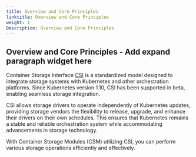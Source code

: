 ```yaml
---
title: Overview and Core Principles
linktitle: Overview and Core Principles
weight: 1
Description: Overview and Core Principles
---
```

## Overview and Core Principles - Add expand paragraph widget here

Container Storage Interface [CSI](https://kubernetes-csi.github.io/docs/) is a standardized model designed to integrate storage systems with Kubernetes and other orchestration platforms. Since Kubernetes version 1.10, CSI has been supported in beta, enabling seamless storage integration.

CSI allows storage drivers to operate independently of Kubernetes updates, providing storage vendors the flexibility to release, upgrade, and enhance their drivers on their own schedules. This ensures that Kubernetes remains a stable and reliable orchestration system while accommodating advancements in storage technology.

With Container Storage Modules (CSM) utilizing CSI, you can perform various storage operations efficiently and effectively.